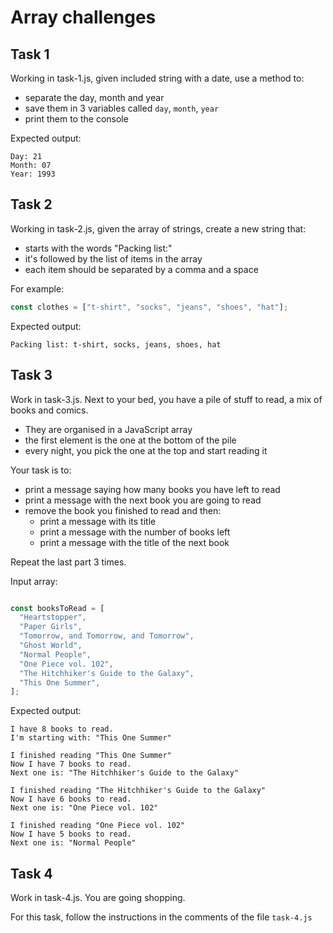 # Array challenges

## Task 1

Working in task-1.js, given included string with a date, use a method to:

- separate the day, month and year
- save them in 3 variables called `day`, `month`, `year`
- print them to the console

Expected output:

```plaintext
Day: 21
Month: 07
Year: 1993
```

## Task 2

Working in task-2.js, given the array of strings, create a new string that:

- starts with the words "Packing list:"
- it's followed by the list of items in the array
- each item should be separated by a comma and a space

For example:

```js
const clothes = ["t-shirt", "socks", "jeans", "shoes", "hat"];
```

Expected output:

```plaintext
Packing list: t-shirt, socks, jeans, shoes, hat
```

## Task 3

Work in task-3.js. Next to your bed, you have a pile of stuff to read, a mix of books and comics.

- They are organised in a JavaScript array
- the first element is the one at the bottom of the pile
- every night, you pick the one at the top and start reading it

Your task is to:

- print a message saying how many books you have left to read
- print a message with the next book you are going to read 
- remove the book you finished to read and then:
    - print a message with its title
    - print a message with the number of books left
    - print a message with the title of the next book

Repeat the last part 3 times.

Input array:

```javascript

const booksToRead = [
  "Heartstopper",
  "Paper Girls",
  "Tomorrow, and Tomorrow, and Tomorrow",
  "Ghost World",
  "Normal People",
  "One Piece vol. 102",
  "The Hitchhiker's Guide to the Galaxy",
  "This One Summer",
];
```

Expected output:

```plaintext
I have 8 books to read.
I'm starting with: "This One Summer"

I finished reading "This One Summer"
Now I have 7 books to read.
Next one is: "The Hitchhiker's Guide to the Galaxy"

I finished reading "The Hitchhiker's Guide to the Galaxy"
Now I have 6 books to read.
Next one is: "One Piece vol. 102"

I finished reading "One Piece vol. 102"
Now I have 5 books to read.
Next one is: "Normal People"
```

## Task 4

Work in task-4.js. You are going shopping.

For this task, follow the instructions in the comments of the file `task-4.js`
